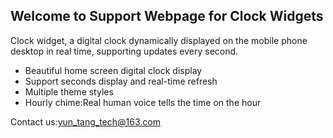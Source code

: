 ## Welcome to Support Webpage for Clock Widgets

Clock widget, a digital clock dynamically displayed on the mobile phone desktop in real time, supporting updates every second.

- Beautiful home screen digital clock display
- Support seconds display and real-time refresh
- Multiple theme styles
- Hourly chime:Real human voice tells the time on the hour

Contact us:yun_tang_tech@163.com
